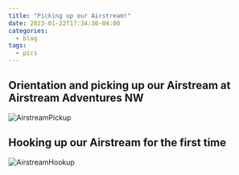 ```yaml
---
title: "Picking up our Airstream!"
date: 2023-01-22T17:34:30-04:00
categories:
  - blog
tags:
  - pics
---
```


## Orientation and picking up our Airstream at Airstream Adventures NW

![AirstreamPickup](https://lh3.googleusercontent.com/aq6agYGKG9k6FXUbwubd20DwAUoCGKo_DWjolMQhUvQ6eIj74Va1FZs9A1jgjG_Z1bVjZREQPclZiGIf1ZpAfXu-dLwdsmQdUcq9GEdUcucdB6ocRwn9-X9MQxkANNy5aXFKJywlwG4UUh6AiDiTQJm_EhIOSC5itNtnzBn22rpzYYyAbm3LZKwJhQSN_770EIoe5SHFN3F3RUcXS7k_zZVrKBjgbPTUc2xjwD0KfSmUcUKV3rw0orrwPuWkz-P2oShBAv3EFW9xLUHlglW6mkBctJLC-ongXYG_RyYv8vKvshceYfyS-z-Ac6Z5Po6kpK-UGvXkp1Usqu8voiW2bXIu5sqhm-lNXh4OOxVimwu1XrTI_AkW9pB1Y1_HkolGdCIIIIapT-ndX2wJVHtmouA4GUYh810p0CqTRcE1XKYb0MTazYPXk1ezESRH2iCv31NxtUT1TsS88ihmLDvlKOTA5Rj4skCXr7neE213e8kzM_n_Ac_qrmWjJebeKySq9tyuuFel0bwly-MzJGY3M2I4iS0bVdr5gQn0i26P9tjk-ai3tVW0yPWTnl8UZjsD8iCv94MLMbNsu_N86j62Xxbk-FVObA444CYmtInZIewD2KKFlYBOOaeIozBT05SSwNyE2U9JPLC884xKBe8fnhaIW4gb4cpUWPqIN8thVd5AaM5sIn927uscTJgygc0x_ePQHYh6M2YKiCgQ9vTFKpkoHhmtRdPoTLhp1zp_5OfV8jbcJsLS-q1fUTPF3gTmk44h-SqH6nG8Le7861iEZ5Qi93yWHD8hjnRyNqEc88UsURSselCO7nlV3UXERCS8jwPlPbRhB8uI3wpUj9LTymbYbjFFh78gja9bml1GYiLqZ4m2UFBbq9jwjvoMb2OKoL1DRWAjpXpMgJ-Hv8pg3lJXT3_Ut-_zOOQBbP45keADJ3U=w1024-h768-no?authuser=0)

## Hooking up our Airstream for the first time

![AirstreamHookup](https://lh3.googleusercontent.com/w2P-duY0Oak9jFDQDNDow9uZFbo45h2zP74Y2i6-Jp8I5Botflv7oik1uKSD8jyXX_ejGXUARIfBokGpj15RfNzadfUJUfY3ZH4UnTu4JTuPnF4rC2Y4bMqjAt-O11L5d84wlWbYDhwFFoE4TpsPrzIXhMkjg2wB7-bDRSBX5fAys1pw2Y4y3f4pQ-yiKYgwGO3MiyquXU3Gg6CLtcTIHRuiZGIhz4v8bKprcUpnbRrkkeAjEpjwJ5tGBCoPY1CrWVIl2cqGpPbf-EHGsf27t7tM70JlMyXkWAwfwNN2pocvViMY-J-wo-MCWRCAPhghSTVYAd2obFY65HOxXYgnwQbtR5IKVHjvLZ6sxrPYUvT_P2ucS-oxiAzLaGMFlSy8ql64jz6SPLWaDAbyy1xcvSQFw1EHGnLK3rGMSHA4gXldZM09vMVC_o4deBEvBhNzvKOAe_hx_5ukuZgeyDvlv1rh2qBCLeP_0WLwqGDHwt5dIyzj5M3ijuKsrDNG9fnNsjm8P2tyiF2IepQWaAmKxHKIndSBcQegj7LoXnQ-Yw8UI7F9Yq6et7jjgNYiXtiQ1XvzjW1hOhfqJDVW08GJkDNrJid6-t-QofcFNOoqm6-GA-iouWrbglOmDn3j2l6MDa9MfVH375x2iVCJcs5vwClbvuPkaXrB5kcIprSRJuzMRZ_XViC8lGqr4RBoHAbcdYk9g_JJ2eimCdKfQ8kM4srWh-2fIMCkOoJ5xZ3voqYX-0ZsI3UddgKcPstjs5jXoHnExcAiiJa5wp8CB3cSrs_fMYVMCtQhDwOvZ3xYOzhnIAdskj3vQ493TjVpxWJ4JmMg-2PNzDe1wMCg9aM_YidoUK6DWaObKvUl_D0MKlwAYgRLkRSJUVD9wWPXRMWB6V4GOgHkyCJC5yxHBf_CaGgNYAPnO0nXcE9yzVXh2GxVHRo=w1024-h768-no?authuser=0)